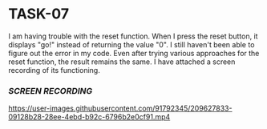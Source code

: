 # TASK-07

I am having trouble with the reset function. When I press the reset button, it displays "go!" instead of returning the value "0". I still haven't been able to figure out the error in my code. Even after trying various approaches for the reset function, the result remains the same. I have attached a screen recording of its functioning.

### _SCREEN RECORDING_

https://user-images.githubusercontent.com/91792345/209627833-09128b28-28ee-4ebd-b92c-6796b2e0cf91.mp4
